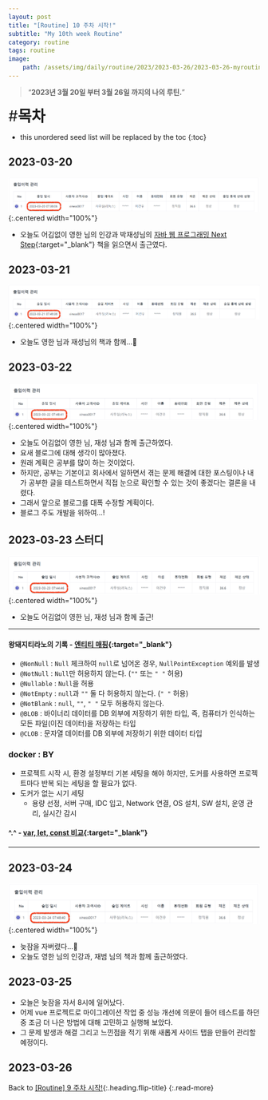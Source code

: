 ```yaml
---
layout: post
title: "[Routine] 10 주차 시작!"
subtitle: "My 10th week Routine"
category: routine
tags: routine
image:
    path: /assets/img/daily/routine/2023/2023-03-26/2023-03-26-myroutine-10th.png
---
```


> “**2023년 3월 20일 부터 3월 26일 까지의 나의 루틴.**”

<span style="font-size:30px;">\#**목차**</span>
* this unordered seed list will be replaced by the toc
{:toc}

## 2023-03-20
![2023-03-20](/assets/img/daily/routine/2023/2023-03-26/2023-03-20_myroutine.png){:.centered width="100%"}
- 오늘도 어김없이 영한 님의 인강과 박재성님의 [자바 웹 프로그래밍 Next Step](https://product.kyobobook.co.kr/detail/S000001624682){:target="_blank"} 책을 읽으면서 출근였다.

## 2023-03-21
![2023-03-21](/assets/img/daily/routine/2023/2023-03-26/2023-03-21_myroutine.png){:.centered width="100%"}
- 오늘도 영한 님과 재성님의 책과 함께...🤔

## 2023-03-22
![2023-03-22](/assets/img/daily/routine/2023/2023-03-26/2023-03-22_myroutine.png){:.centered width="100%"}
- 오늘도 어김없이 영한 님, 재성 님과 함께 출근하였다.
- 요새 블로그에 대해 생각이 많아졌다.
- 원래 계획은 공부를 많이 하는 것이었다.
- 하지만, 공부는 기본이고 회사에서 일하면서 겪는 문제 해결에 대한 포스팅이나 내가 공부한 글을 테스트하면서 직접 눈으로 확인할 수 있는 것이 좋겠다는 결론을 내렸다.
- 그래서 앞으로 블로그를 대폭 수정할 계획이다.
- 블로그 주도 개발을 위하여...!

## 2023-03-23 스터디
![2023-03-23](/assets/img/daily/routine/2023/2023-03-26/2023-03-23_myroutine.png){:.centered width="100%"}
- 오늘도 어김없이 영한 님, 재성 님과 함께 출근!

***

#### 왕돼지티라노의 기록 - [엔티티 매핑](https://blog.naver.com/rnaqk11/223052815722){:target="_blank"}
- `@NonNull` : `Null` 체크하여 `null`로 넘어온 경우, `NullPointException` 예외를 발생
- `@NotNull` : `Null`만 허용하지 않는다. (`""` 또는 `" "` 허용)
- `@Nullable` : `Null`을 허용
- `@NotEmpty` : `null`과 `""` 둘 다 허용하지 않는다. (`" "` 허용) 
- `@NotBlank` : `null`, `""`, `" "` 모두 허용하지 않는다.
- `@BLOB` : 바이너리 데이터를 DB 외부에 저장하기 위한 타입, 즉, 컴퓨터가 인식하는 모든 파일(이진 데이터)을 저장하는 타입
- `@CLOB` : 문자열 데이터를 DB 외부에 저장하기 위한 데이터 타입

### docker : BY
- 프로젝트 시작 시, 환경 설정부터 기본 세팅을 해야 하지만, 도커를 사용하면 프로젝트마다 반복 되는 세팅을 할 필요가 없다.
- 도커가 없는 시기 세팅
    - 용량 선정, 서버 구매, IDC 입고, Network 연결, OS 설치, SW 설치, 운영 관리, 실시간 감시

#### &#94;.&#94; - [var, let, const 비교](https://blog.naver.com/majo119){:target="_blank"}

***

## 2023-03-24
![2023-03-24](/assets/img/daily/routine/2023/2023-03-26/2023-03-24_myroutine.png){:.centered width="100%"}
- 늦잠을 자버렸다...🤣
- 오늘도 영한 님의 인강과, 재범 님의 책과 함께 출근하였다.

## 2023-03-25
- 오늘은 늦잠을 자서 8시에 일어났다.
- 어제 vue 프로젝트로 마이그레이션 작업 중 성능 개선에 의문이 들어 테스트를 하던 중 조금 더 나은 방법에 대해 고민하고 실행해 보았다. 
- 그 문제 발생과 해결 그리고 느낀점을 적기 위해 새롭게 사이드 탭을 만들어 관리할 예정이다.

## 2023-03-26

[//]: # (## Reference)

[//]: # (- [이것이 자바다]&#40;https://www.youtube.com/watch?v=PqZ1imcTBpI&list=PLVsNizTWUw7EmX1Y-7tB2EmsK6nu6Q10q&#41;{:target="_blank"})

Back to [[Routine] 9 주차 시작!](./2023-03-19-week-9th.md){:.heading.flip-title}
{:.read-more}

[//]: # ()
[//]: # (Continue with [[Routine] 10 주차 시작!]&#40;./2023-03-20-week-10th.md&#41;{:.heading.flip-title})

[//]: # ({:.read-more})